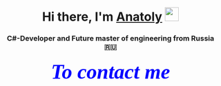 <h1 align="center">Hi there, I'm <a href="https://github.com/Sapunov-Anatoly" target="_blank">Anatoly</a> 
<img src="https://github.com/blackcater/blackcater/raw/main/images/Hi.gif" height="32"/></h1>
<h3 align="center">C#-Developer and Future master of engineering from Russia 🇷🇺</h3>
<h5 align="center"><font size="24" color="blue" face="Comic Sans">To contact me </font></h5>
